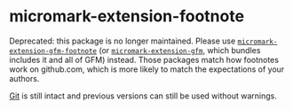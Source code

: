 # micromark-extension-footnote

Deprecated: this package is no longer maintained.
Please use [`micromark-extension-gfm-footnote`][gfm-footnote]
(or [`micromark-extension-gfm`][gfm],
which bundles includes it and all of GFM)
instead.
Those packages match how footnotes work on github.com,
which is more likely to match the expectations of your authors.

[Git][] is still intact and previous versions can still be used without warnings.

[gfm-footnote]: https://github.com/micromark/micromark-extension-gfm-footnote

[gfm]: https://github.com/micromark/micromark-extension-gfm

[git]: https://github.com/micromark/micromark-extension-footnote/tree/ea90c53
